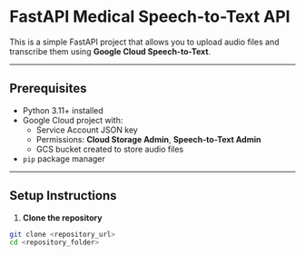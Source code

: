 # FastAPI Medical Speech-to-Text API

This is a simple FastAPI project that allows you to upload audio files and transcribe them using **Google Cloud Speech-to-Text**.  

---

## Prerequisites

- Python 3.11+ installed
- Google Cloud project with:
  - Service Account JSON key
  - Permissions: **Cloud Storage Admin**, **Speech-to-Text Admin**
  - GCS bucket created to store audio files
- `pip` package manager

---

## Setup Instructions

1. **Clone the repository**

```bash
git clone <repository_url>
cd <repository_folder>
